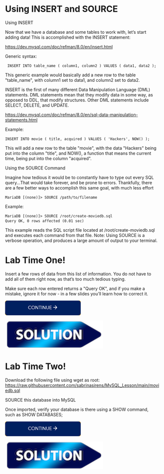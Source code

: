# Using INSERT and SOURCE

Using INSERT

Now that we have a database and some tables to work with, let’s start adding data! This is accomplished with the INSERT statement:

https://dev.mysql.com/doc/refman/8.0/en/insert.html

Generic syntax:

     INSERT INTO table_name ( column1, column2 ) VALUES ( data1, data2 );
     
This generic example would basically add a new row to the table "table_name", with column1 set to data1, and column2 set to data2.

INSERT is the first of many different Data Manipulation Language (DML) statements. DML statements mean that they modify data in some way, as opposed to DDL, that modify structures. Other DML statements include SELECT, DELETE, and UPDATE.

https://dev.mysql.com/doc/refman/8.0/en/sql-data-manipulation-statements.html

Example:

    INSERT INTO movie ( title, acquired ) VALUES ( 'Hackers', NOW() );
    
This will add a new row to the table "movie", with the data "Hackers" being put into the column "title", and NOW(), a function that means the current time, being put into the column "acquired".

Using the SOURCE Command

Imagine how tedious it would be to constantly have to type out every SQL query...That would take forever, and be prone to errors.
Thankfully, there are a few better ways to accomplish this same goal, with much less effort

    MariaDB [(none)]> SOURCE /path/to/filename
    
Example:

    MariaDB [(none)]> SOURCE /root/create-moviedb.sql
    Query OK, 0 rows affected (0.01 sec)
    
This example reads the SQL script file located at /root/create-moviedb.sql and executes each command from that file. Note: Using SOURCE is a verbose operation, and produces a large amount of output to your terminal.

# Lab Time One!

Insert a few rows of data from this list of information. You do not have to add all of them right now, as that’s too much tedious typing.

Make sure each row entered returns a "Query OK", and if you make a mistake, ignore it for now - in a few slides you’ll learn how to correct it.

[![continue](./images/continue.png)](./5_Lab_One.md)

[![continue](./images/solution.png)](./5_solution_one.md)

# Lab Time Two!

Download the following file using wget as root: https://raw.githubusercontent.com/sabrinasirens/MySQL_Lesson/main/moviedb.sql

SOURCE this database into MySQL

Once imported, verify your database is there using a SHOW command, such as SHOW DATABASES;

[![continue](./images/continue.png)](./5_Lab_Two.md)

[![continue](./images/solution.png)](./5_solution_two.md)
